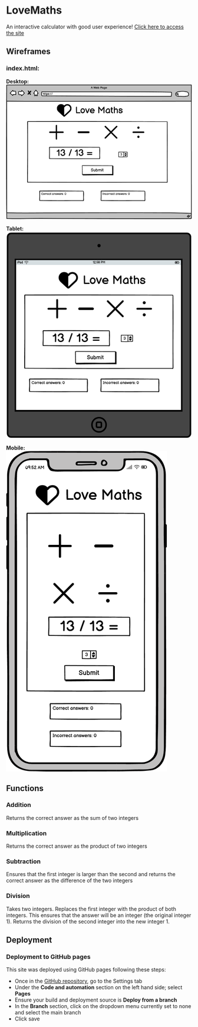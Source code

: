 # LoveMaths
An interactive calculator with good user experience!
[Click here to access the site](https://amfairley.github.io/JSpractice/loveMaths/)

## Wireframes

### index.html:
__Desktop:__
<br>
<img src="assets/images/index_html.png">
<br>

__Tablet:__
<br>
<img src="assets/images/tablet.png">
<br>

__Mobile:__
<br>
<img src="assets/images/mobile.png">
<br>

## Functions

### Addition
Returns the correct answer as the sum of two integers

### Multiplication
Returns the correct answer as the product of two integers

### Subtraction
Ensures that the first integer is larger than the second and returns the correct answer as the difference of the two integers

### Division
Takes two integers. Replaces the first integer with the product of both integers. This ensures that the answer will be an integer (the original integer 1). Returns the division of the second integer into the new integer 1.

## Deployment
### Deployment to GitHub pages

This site was deployed using GitHub pages following these steps:
- Once in the [GitHub repository](https://github.com/amfairley/JSpractice/tree/main/loveMaths), go to the Settings tab
- Under the **Code and automation** section on the left hand side; select **Pages**
- Ensure your build and deployment source is **Deploy from a branch**
- In the **Branch** section, click on the dropdown menu currently set to none and select the main branch
- Click save
